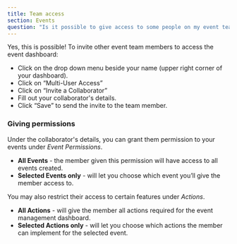 ```yaml
---
title: Team access
section: Events
question: "Is it possible to give access to some people on my event team?"
---
```


Yes, this is possible! To invite other event team members to access the event dashboard:

* Click on the drop down menu beside your name (upper right corner of your dashboard).
* Click on “Multi-User Access”
* Click on “Invite a Collaborator”
* Fill out your collaborator's details.
* Click “Save” to send the invite to the team member.

### Giving permissions

Under the collaborator's details, you can grant them permission to your events under *Event Permissions*.

* **All Events** - the member given this permission will have access to all events created.
* **Selected Events only** - will let you choose which event you’ll give the member access to.

You may also restrict their access to certain features under *Actions*.

* **All Actions** - will give the member all actions required for the event management dashboard.
* **Selected Actions only** - will let you choose which actions the member can implement for the selected event.
